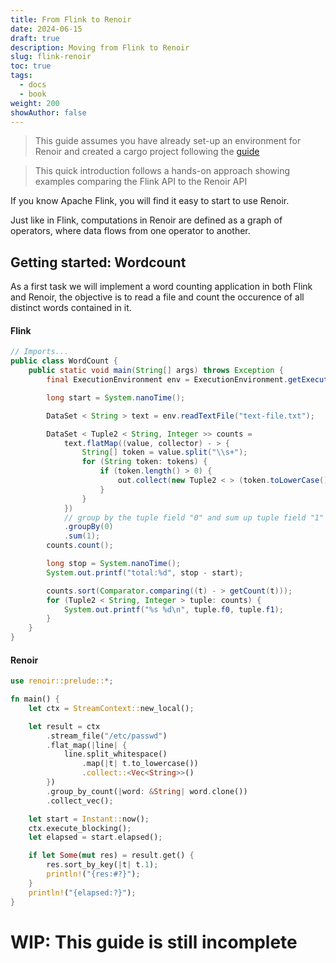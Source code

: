 ```yaml
---
title: From Flink to Renoir
date: 2024-06-15
draft: true
description: Moving from Flink to Renoir
slug: flink-renoir
toc: true
tags:
  - docs
  - book
weight: 200
showAuthor: false
---
```


> This guide assumes you have already set-up an environment for Renoir and created a cargo project following the [guide](../../install/install)

> This quick introduction follows a hands-on approach showing examples comparing the Flink API to the Renoir API

If you know Apache Flink, you will find it easy to start to use Renoir.

Just like in Flink, computations in Renoir are defined as a graph of operators, where data flows from one operator to another.

## Getting started: Wordcount

As a first task we will implement a word counting application in both Flink and Renoir, the objective is to read a file and count the occurence of all distinct words contained in it.

#### Flink

```java
// Imports...
public class WordCount {
    public static void main(String[] args) throws Exception {
        final ExecutionEnvironment env = ExecutionEnvironment.getExecutionEnvironment();

        long start = System.nanoTime();

        DataSet < String > text = env.readTextFile("text-file.txt");

        DataSet < Tuple2 < String, Integer >> counts =
            text.flatMap((value, collector) - > {
                String[] token = value.split("\\s+");
                for (String token: tokens) {
                    if (token.length() > 0) {
                        out.collect(new Tuple2 < > (token.toLowerCase(), 1));
                    }
                }
            })
            // group by the tuple field "0" and sum up tuple field "1"
            .groupBy(0)
            .sum(1);
        counts.count();

        long stop = System.nanoTime();
        System.out.printf("total:%d", stop - start);

        counts.sort(Comparator.comparing((t) - > getCount(t)));
        for (Tuple2 < String, Integer > tuple: counts) {
            System.out.printf("%s %d\n", tuple.f0, tuple.f1);
        }
    }
}

```

#### Renoir

```rust
use renoir::prelude::*;

fn main() {
    let ctx = StreamContext::new_local();

    let result = ctx
        .stream_file("/etc/passwd")
        .flat_map(|line| {
            line.split_whitespace()
                .map(|t| t.to_lowercase())
                .collect::<Vec<String>>()
        })
        .group_by_count(|word: &String| word.clone())
        .collect_vec();

    let start = Instant::now();
    ctx.execute_blocking();
    let elapsed = start.elapsed();

    if let Some(mut res) = result.get() {
        res.sort_by_key(|t| t.1);
        println!("{res:#?}");
    }
    println!("{elapsed:?}");
}

```

# WIP: This guide is still incomplete